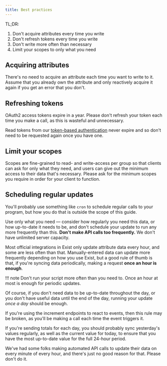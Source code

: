 ```yaml
---
title: Best practices
---
```


TL;DR:

1. Don't acquire attributes every time you write
2. Don't refresh tokens every time you write
3. Don't write more often than necessary
4. Limit your scopes to only what you need

##  Acquiring attributes

There's no need to acquire an attribute each time you want to write to it. Assume that you already own the attribute and only reactively acquire it again if you get an error that you don't.

## Refreshing tokens

OAuth2 access tokens expire in a year. Please don't refresh your token each time you make a call, as this is wasteful and unnecessary.

Read tokens from our [token-based authentication](/reference/authentication/token/) never expire and so don't need to be requested again once you have one.


## Limit your scopes

Scopes are fine-grained to read- and write-access per group so that clients can ask for only what they need, and users can give out the minimum access to their data that's necessary. Please ask for the minimum scopes you require in order for your client to function.


## Scheduling regular updates

You'll probably use something like `cron` to schedule regular calls to your program, but how you do that is outside the scope of this guide.

Use only what you need — consider how regularly you need this data, or how up-to-date it needs to be, and don't schedule your update to run any more frequently than this. **Don't make API calls too frequently.** We don't have unlimited server capacity.

Most official integrations in Exist only update attribute data every hour, and some are less often than that. Manually-entered data can update more frequently depending on how you use Exist, but a good rule of thumb is that, if you're syncing data periodically, making a request **once an hour is enough**.

!!! note
    Don't run your script more often than you need to. Once an hour at most is enough for periodic updates.


Of course, if you don't need data to be up-to-date throughout the day, or you don't have useful data until the end of the day, running your update *once a day* should be enough. 

If you're using the increment endpoints to react to events, then this rule may be broken, as you'll be making a call each time the event triggers it.

If you're sending totals for each day, you should probably sync yesterday's values regularly, as well as the current value for today, to ensure that you have the most up-to-date value for the full 24-hour period.

We've had some folks making automated API calls to update their data on every minute of every hour, and there's just no good reason for that. Please don't do it.
